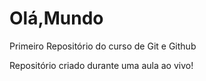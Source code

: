 # Olá,Mundo
 Primeiro Repositório do curso de Git e Github

 Repositório criado  durante uma aula ao vivo!
